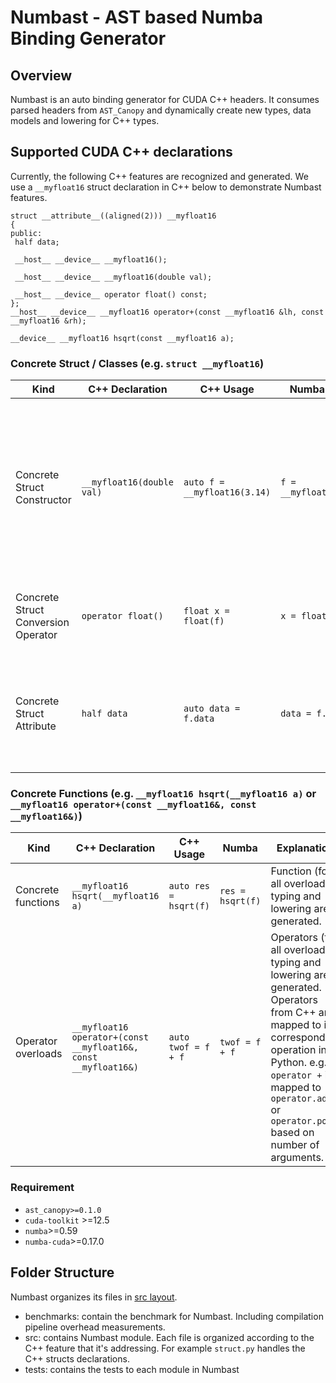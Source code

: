 # Numbast - AST based Numba Binding Generator

## Overview

Numbast is an auto binding generator for CUDA C++ headers. It consumes parsed headers from `AST_Canopy` and dynamically create new types, data models and lowering for C++ types.

## Supported CUDA C++ declarations

Currently, the following C++ features are recognized and generated. We use a `__myfloat16` struct declaration in C++ below to demonstrate Numbast features.

```Cuda
struct __attribute__((aligned(2))) __myfloat16
{
public:
 half data;

 __host__ __device__ __myfloat16();

 __host__ __device__ __myfloat16(double val);

 __host__ __device__ operator float() const;
};
__host__ __device__ __myfloat16 operator+(const __myfloat16 &lh, const __myfloat16 &rh);

__device__ __myfloat16 hsqrt(const __myfloat16 a);
```

### Concrete Struct / Classes (e.g. `struct __myfloat16`)
|Kind|C++ Declaration|C++ Usage|Numba Usage|Explanation|
|---	|---	|---	|---	|---	|
|Concrete Struct Constructor|`__myfloat16(double val)`|`auto f = __myfloat16(3.14)`|`f = __myfloat16(3.14)`|A new Numba type for `Foo` is created; Struct data model for type `Foo` is created; Typings and lowerings for `Foo` constructors are also generated.|
|Concrete Struct Conversion Operator|`operator float()`|`float x = float(f)`|`x = float(f)`|Conversion operators defined for `Foo` struct are generated.|
|Concrete Struct Attribute|`half data`|`auto data = f.data`|`data = f.data`|Public attributes for structs are accessible. Note: only read access is supported.|

### Concrete Functions (e.g. `__myfloat16 hsqrt(__myfloat16 a)` or `__myfloat16 operator+(const __myfloat16&, const __myfloat16&)`)
|Kind|C++ Declaration|C++ Usage|Numba|Explanation|
|---	|---	|---	|---	|---	|
|Concrete functions|`__myfloat16 hsqrt(__myfloat16 a)`|`auto res = hsqrt(f)`|`res = hsqrt(f)`|Function (for all overloads) typing and lowering are generated.|
|Operator overloads|``__myfloat16 operator+(const __myfloat16&, const __myfloat16&)``|`auto twof = f + f`|`twof = f + f`|Operators (for all overloads) typing and lowering are generated. Operators from C++ are mapped to its corresponding operation in Python. e.g. `operator +` is mapped to `operator.add` or `operator.pos` based on number of arguments.|


### Requirement

- `ast_canopy>=0.1.0`
- `cuda-toolkit` >=12.5
- `numba`>=0.59
- `numba-cuda`>=0.17.0

## Folder Structure

Numbast organizes its files in [src layout](https://packaging.python.org/en/latest/discussions/src-layout-vs-flat-layout/).

- benchmarks: contain the benchmark for Numbast. Including compilation pipeline overhead measurements.
- src: contains Numbast module. Each file is organized according to the C++ feature that it's addressing. For example
`struct.py` handles the C++ structs declarations.
- tests: contains the tests to each module in Numbast
